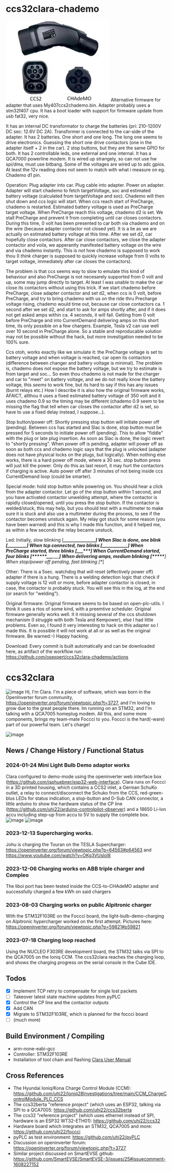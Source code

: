# ccs32clara-chademo

![image](doc/ccs2-chademo_adapter.jpg)
Alternative firmware for adapter that uses My407ccs2chademo.bin.
Adapter probably uses a stm32f407 cpu. It has a boot loader with support for firmware update from usb fat32, very nice.

It has an internal DC transformator to charge the batteries (pri: 210-1200V DC sec: 12.6V DC 2A). Transformer is connected to the car-side of the adapter.
It has 2 batteries. One short and one long. The long one seems to drive electronics. Guessing the short one drive contactors (one in the adapter itself + 2 in the car).
2 stop buttons, but they are the same GPIO for both.
It has 2 controllable leds, one external and one internal.
It has a QCA7000 powerline modem. It is wired up strangely, so can not use hw spi/dma, must use bitbang.
Some of the voltages are wired up to adc gpios. At least the 12v reading does not seem to match with what i measure on eg. Chademo d1 pin.

Operation:
Plug adapter into car. Plug cable into adapter. Power on adapter.
Adapter will start chademo to fetch targetVoltage, soc and estimated battery voltage (calculated from targetVoltage and soc).
Chademo will then shut down and ccs logic will start.
When ccs reach start of PreCharge, chademo is restarted. Estimated battery voltage is used as PreCharge target voltage.
When PreCharge reach this voltage, chademo d2 is set. We stall PreCharge and prevent it from completing until car closes contactors.
During this time, 0 volt has been presented to car both via chademo and on the wire (because adapter contactor not closed yet). It is a lie as we are actually on estimated battery voltage at this time.
After we set d2, car hopefully close contactors. After car close contactors, we close the adapter contactor and voila, we apperantly manifested battery voltage on the wire and via chademo instantly.
This is _not_ how chademo is supposed to work thou (I _think_ charger is supposed to quickly increase voltage from 0 volts to target voltage, immediately after car closes the contactors).

The problem is that ccs seems way to slow to emulate this kind of behaviour and also PreCharge is not necesarely supported from 0 volt and up, some may jump directly to target.
At least I was unable to make the car close its contactors without using this trick. If we start chademo before PreCharge, close adapter contactor and set d2, when ccs is 0 volt, before PreCharge,
and try to bring chademo with us on the ride thru Precharge voltage rising, chademo would time out, because car close contactors ca. 1 second after we set d2, and start to ask for amps shortly after,
and if it does not get asked amps within ca. 4 seconds, it will fail. Getting from 0 volt before PreCharge and into CurrentDemand delivering amps on this short time, its only possible on a few chargers.
Example, Tesla v2 can use well over 10 second in PreCharge alone. So a stable and reproducable solution may not be possible without the hack, but more investigation needed to be 100% sure.

Ccs otoh, works exactly like we simulate it: the PreCharge voltage is set to battery voltage and when voltage is reached, car open its contactors (difference between changer and battery voltage is minimal).
The problem is, chademo does not expose the battery voltage, but we try to estimate is from target and soc...
So even thou chademo is not made for the charger and car to "meet" on battery voltage, and we do not really know the battery voltage, this _seems_ to work fine, but its hard to say if this has any issues (burnt relays etc.)
How I describe it is also how the original firmware works, AFAICT, allthou it uses a fixed estimated battery voltage of 350 volt and it uses chademo 0.9 so the timing may be different
(chademo 0.9 seem to be missing the flag that tell when car closes the contactor after d2 is set, so have to use a fixed delay instead, I suppose...).

Stop button/power off:
Shortly pressing stop button will initiate power off (pending).
Between ccs has started and Slac is done, stop button must be pressed for 5 seconds to initiate power off (pending). This to allow "fiddle" with the plug or late plug insertion.
As soon as Slac is done, the logic revert to "shortly pressing".
When power off is pending, adapter will power off as soon as both ccs and chademo logic says that the plug is unlocked (adapter does not have physical locks on the plugs, but logically).
When nothing else works, there is a hard power off mode, where a 30 sec. stop button press will just kill the power. Only do this as last resort, it may hurt the contactors if charging is active.
Auto power off after 3 minutes of not being inside ccs CurrentDemand loop (could be smarter).

Special mode: hold stop button while powering on. You should hear a click from the adapter contactor. Let go of the stop button within 1 second, and you have activated contactor unwelding attempt, where 
the contactor is rapidly closed/opened, until you press the stop button. If the contactor is welded/stuck, this may help, but you should test with a multimeter to make sure it is stuck and also use a multimeter during the 
process, to see if the contactor becomes unstuck again. My relay got stuck for some reason (you have been warned) and this is why I made this function, and it helped me, as within a few seconds the relay became unstuck.

Led:
Initially, slow blinking [***************_______________]
When Slac is done, one blink [***_________]
When tcp connected, two blinks [***___***_________]
When PreCharge started, three blinks [***___***___***_________]
When CurrentDemand started, four blinks [***___***___***___***_________]
When delivering amps, medium blinking [*****_____]
When stop/power off pending, fast blinking [*_]

Other:
There is a 5sec. watchdog that will reset (effectively power off) adapter if there is a hung.
There is a welding detection logic that check if supply voltage is 12 volt or more, before adapter contactor is closed, in case, the contactor is probably stuck. You will see this in the log, at the end (or search for "welding").

Original firmware:
Original firmware seems to be based on open-plc-utils. I think it uses a rtos of some kind, with a preemtive scheduler.
Original firmware generally works well. It it missing several of the ccs shutdown mechanism (I struggle with both Tesla and Kempower), else I had little problems.
Even so, I found it very interesting to hack on this adapter so I made this. It is possible it will not work at all or as well as the original firmware. Be warned:-)
Happy hacking.


Download:
Every commit is built automatically and can be downloaded here, as artifact of the workflow run: https://github.com/osexpert/ccs32clara-chademo/actions

# ccs32clara

![image](doc/clara_logo_colored.jpg) Hi, I'm Clara. I'm a piece of software, which was born in the OpenInverter forum community, https://openinverter.org/forum/viewtopic.php?t=3727, and I'm loving to grow due to the great people there.
Im running on an STM32, and I'm talking with a QCA7005 homeplug modem. All this, and some more components, brings my team-mate Foccci to you. Foccci is the hard(-ware) part of our powerful team. Let's charge!

![image](doc/foccci_and_clara_logo_colored.jpg)

## News / Change History / Functional Status

### 2024-01-24 Mini Light Bulb Demo adaptor works
Clara configured to demo-mode using the openinverter web interface box (https://github.com/jsphuebner/esp32-web-interface). Clara runs on Foccci in a 3D printed housing, which contains a CCS2 inlet, a German SchuKo outlet, a relay to connect/disconnect the Schuko from the CCS, red-green-blus LEDs for status indication, a stop-button and D-Sub CAN connector, a little arduino to show the hardware status of the CP line (https://github.com/uhi22/arduino-controlpilot-observer) and a 18650 Li-Ion accu including step-up from accu to 5V to supply the complete box.
![image](doc/2024-01-27_lightbulbdemo_off.jpg)
![image](doc/2024-01-27_lightbulbdemo_on.jpg)


### 2023-12-13 Supercharging works.
Johu is charging the Touran on the TESLA Supercharger: https://openinverter.org/forum/viewtopic.php?p=64563#p64563 and https://www.youtube.com/watch?v=OKg3VUslol8

### 2023-12-06 Charging works on ABB triple charger and Compleo
The liboi port has been tested inside the CCS-to-CHAdeMO adapter and successfully charged a few kWh on said chargers

### 2023-08-03 Charging works on public Alpitronic charger

With the STM32F103RE on the Foccci board, the light-bulb-demo-charging on Alpitronic hypercharger worked on the first attempt.
Pictures here: https://openinverter.org/forum/viewtopic.php?p=59821#p59821

### 2023-07-18 Charging loop reached

Using the NUCLEO F303RE development board, the STM32 talks via SPI to the QCA7005 on the Ioniq CCM. The ccs32clara reaches the charging
loop, and shows the charging progress on the serial console in the Cube IDE.

## Todos
- [x] Implement TCP retry to compensate for single lost packets
- [ ] Takeover latest state machine updates from pyPLC
- [x] Control the CP line and the contactor outputs
- [x] Add CAN
- [x] Migrate to STM32F103RE, which is planned for the foccci board
- [ ] (much more)

## Build Environment / Compiling

- arm-none-eabi-gcc
- Controller: STM32F103RE
- Installation of tool chain and flashing [Clara User Manual](doc/clara_user_manual.md)

## Cross References

* The Hyundai Ioniq/Kona Charge Control Module (CCM): https://github.com/uhi22/Ioniq28Investigations/tree/main/CCM_ChargeControlModule_PLC_CCS
* The ccs32berta "reference project" (which uses an ESP32, talking via SPI to a QCA7005: https://github.com/uhi22/ccs32berta
* The ccs32 "reference project" (which uses ethernet instead of SPI, hardware is an ESP32 WT32-ETH01): https://github.com/uhi22/ccs32
* Hardware board which integrates an STM32, QCA7005 and more: https://github.com/uhi22/foccci
* pyPLC as test environment: https://github.com/uhi22/pyPLC
* Discussion on openinverter forum: https://openinverter.org/forum/viewtopic.php?t=3727
* Similar project discussed on SmartEVSE github: https://github.com/SmartEVSE/SmartEVSE-3/issues/25#issuecomment-1608227152
